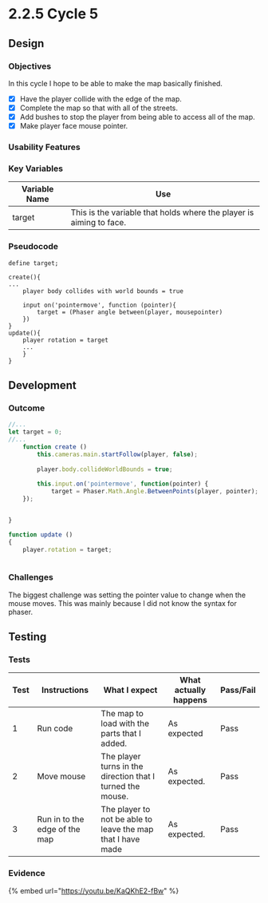 # 2.2.5 Cycle 5

## Design

### Objectives

In this cycle I hope to be able to make the map basically finished.

* [x] Have the player collide with the edge of the map.
* [x] Complete the map so that with all of the streets.
* [x] Add bushes to stop the player from being able to access all of the map.
* [x] Make player face mouse pointer.

### Usability Features

### Key Variables

| Variable Name | Use                                                                 |
| ------------- | ------------------------------------------------------------------- |
| target        | This is the variable that holds where the player is aiming to face. |

### Pseudocode

```
define target;

create(){
... 
    player body collides with world bounds = true
    
    input on('pointermove', function (pointer){
        target = (Phaser angle between(player, mousepointer)
    })
}
update(){
    player rotation = target
    ...
    } 
}
```

## Development

### Outcome

```javascript
//...
let target = 0;
//...
    function create ()
        this.cameras.main.startFollow(player, false);
    
        player.body.collideWorldBounds = true;
    
        this.input.on('pointermove', function(pointer) {
            target = Phaser.Math.Angle.BetweenPoints(player, pointer);
    });


}

function update ()
{
    player.rotation = target;
    
```

### Challenges

The biggest challenge was setting the pointer value to change when the mouse moves. This was mainly because I did not know the syntax for phaser.

## Testing

### Tests

| Test | Instructions                  | What I expect                                               | What actually happens | Pass/Fail |
| ---- | ----------------------------- | ----------------------------------------------------------- | --------------------- | --------- |
| 1    | Run code                      | The map to load with the parts that I added.                | As expected           | Pass      |
| 2    | Move mouse                    | The player turns in the direction that I turned the mouse.  | As expected.          | Pass      |
| 3    | Run in to the edge of the map | The player to not be able to leave the map that I have made | As expected.          | Pass      |

### Evidence

{% embed url="https://youtu.be/KaQKhE2-fBw" %}
